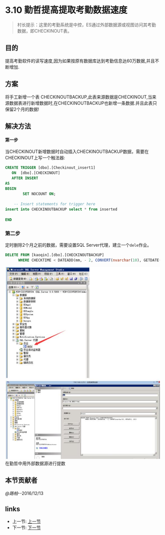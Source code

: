 # 3.10 勤哲提高提取考勤数据速度
>村长提示：这里的考勤系统是中控，ES通过外部数据源或视图访问其考勤数据，即CHECKINOUT表。

## 目的
提高考勤软件的读写速度,因为如果按原有数据库达到考勤信息达60万数据,并且不断增加.

## 方案
将手工新增一个表 CHECKINOUTBACKUP,此表来源数据是CHECKINOUT,当来源数据表进行新增数据时,在CHECKINOUTBACKUP也新增一条数据.并且此表只保留2个月的数据!

## 解决方法
#### 第一步
当CHECKINOUT新增数据时自动插入CHECKINOUTBACKUP数据，需要在CHECKINOUT上写一个触法器:
```sql
CREATE TRIGGER [dbo].[Checkinout_insert1] 
   ON  [dbo].[CHECKINOUT]
   AFTER INSERT
AS 
BEGIN
        SET NOCOUNT ON;

    -- Insert statements for trigger here
insert into CHECKINOUTBACKUP select * from inserted

END
```

### 第二步
定时删除2个月之前的数据，需要设置SQL Server代理，建立一个`dele`作业。

```sql
DELETE FROM [kaoqin].[dbo].[CHECKINOUTBACKUP]
      WHERE CHECKTIME < DATEADD(mm, - 2, CONVERT(nvarchar(10), GETDATE(), 120))
```

![](/images/3.10.1.jpg)
在勤哲中用外部数据源进行提数

## 本节贡献者
*@路柏*--2016/12/13  


## links
  * 上一节: [上一节](<03.9.md>)
  * 下一节: [下一节](<03.12.md>)
